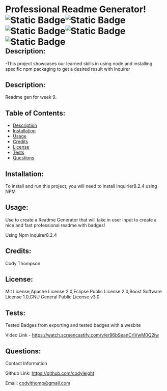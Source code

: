 
# Professional Readme Generator!  <span style="float: right;">![Static Badge](https://img.shields.io/badge/Mit%20License-blue)![Static Badge](https://img.shields.io/badge/Apache%20License-red)![Static Badge](https://img.shields.io/badge/Eclipse%20License-green)![Static Badge](https://img.shields.io/badge/BoostSoftware%20License-yellow)![Static Badge](https://img.shields.io/badge/GNU%20License-purple)</span>
    
## Description:

-This project showcases our learned skills in using node and installing specific npm packaging to get a desired result with inquirer
    
## Description:

Readme gen for week 9.


## Table of Contents:

- [Description](#description)
- [Installation](#installation)
- [Usage](#usage)
- [Credits](#credits)
- [License](#license)
- [Tests](#tests)
- [Questions](#questions)

## Installation:


To install and run this project, you will need to install Inquirier8.2.4 using NPM

## Usage:

Use to create a Readme Generator that will take in user input to create a nice and fast professional readme with badges!

Using Npm inquirer8.2.4


## Credits:

Cody Thompson


## License:

Mit License,Apache License 2.0,Eclipse Public License 2.0,Boost Software License 1.0,GNU General Public License v3.0

## Tests:

Tested Badges from exporting and tested badges with a wesbite

Video Link - https://watch.screencastify.com/v/er96bSeanCrlVwM0Q2iw


## Questions:

Contact Information

Github Link: https://github.com/codyleight

Email: codylthomp@gmail.com
 
 
 
 

 
 
 
 
